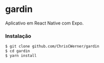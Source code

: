 # gardin

Aplicativo em React Native com Expo.

### Instalação

```sh
$ git clone github.com/ChrisCWerner/gardin
$ cd gardin
$ yarn install
```
